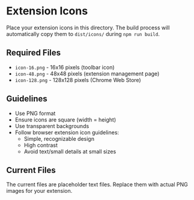 # Extension Icons

Place your extension icons in this directory. The build process will automatically copy them to `dist/icons/` during `npm run build`.

## Required Files

- `icon-16.png` - 16x16 pixels (toolbar icon)
- `icon-48.png` - 48x48 pixels (extension management page)  
- `icon-128.png` - 128x128 pixels (Chrome Web Store)

## Guidelines

- Use PNG format
- Ensure icons are square (width = height)
- Use transparent backgrounds
- Follow browser extension icon guidelines:
  - Simple, recognizable design
  - High contrast
  - Avoid text/small details at small sizes

## Current Files

The current files are placeholder text files. Replace them with actual PNG images for your extension.